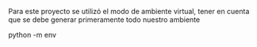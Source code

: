 Para este proyecto se utilizó el modo de ambiente virtual, tener en cuenta que se debe generar primeramente todo nuestro ambiente

python -m env 

